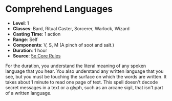 # Comprehend Languages

- **Level**: 1
- **Classes**: Bard, Ritual Caster, Sorcerer, Warlock, Wizard
- **Casting Time**: 1 action
- **Range**: Self
- **Components**: V, S, M (A pinch of soot and salt.)
- **Duration**: 1 hour
- **Source**: [5e Core Rules](http://dnd.wizards.com/articles/features/systems-reference-document-srd)

For the duration, you understand the literal meaning of any spoken language that you hear. You also understand any written language that you see, but you must be touching the surface on which the words are written. It takes about 1 minute to read one page of text. This spell doesn't decode secret messages in a text or a glyph, such as an arcane sigil, that isn't part of a written language.

